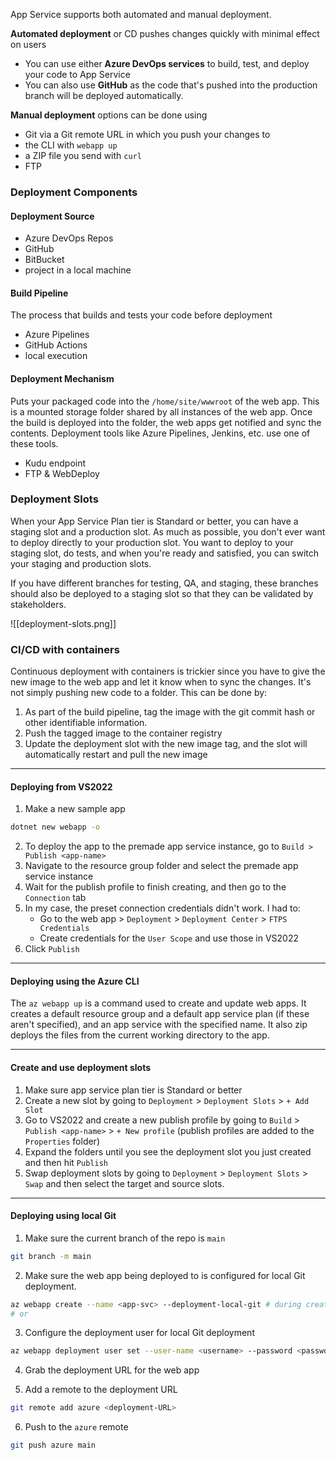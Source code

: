 
App Service supports both automated and manual deployment. 

**Automated deployment** or CD pushes changes quickly with minimal effect on users
- You can use either **Azure DevOps services** to build, test, and deploy your code to App Service
- You can also use **GitHub** as the code that's pushed into the production branch will be deployed automatically.
 
**Manual deployment** options can be done using
- Git via a Git remote URL in which you push your changes to
- the CLI with `webapp up`
- a ZIP file you send with `curl`
- FTP

### Deployment Components

#### Deployment Source
- Azure DevOps Repos
- GitHub
- BitBucket
- project in a local machine

#### Build Pipeline
The process that builds and tests your code before deployment
- Azure Pipelines
- GitHub Actions
- local execution

#### Deployment Mechanism
Puts your packaged code into the `/home/site/wwwroot` of the web app. This is a mounted storage folder shared by all instances of the web app. Once the build is deployed into the folder, the web apps get notified and sync the contents. Deployment tools like Azure Pipelines, Jenkins, etc. use one of these tools.
- Kudu endpoint
- FTP & WebDeploy

### Deployment Slots
When your App Service Plan tier is Standard or better, you can have a staging slot and a production slot. As much as possible, you don't ever want to deploy directly to your production slot. You want to deploy to your staging slot, do tests, and when you're ready and satisfied, you can switch your staging and production slots. 

If you have different branches for testing, QA, and staging, these branches should also be deployed to a staging slot so that they can be validated by stakeholders.

![[deployment-slots.png]]

### CI/CD with containers
Continuous deployment with containers is trickier since you have to give the new image to the web app and let it know when to sync the changes. It's not simply pushing new code to a folder. This can be done by:
1. As part of the build pipeline, tag the image with the git commit hash or other identifiable information. 
2. Push the tagged image to the container registry
3. Update the deployment slot with the new image tag, and the slot will automatically restart and pull the new image

---
#### Deploying from VS2022
1. Make a new sample app
```sh
dotnet new webapp -o
```

2. To deploy the app to the premade app service instance, go to `Build > Publish <app-name>`
3. Navigate to the resource group folder and select the premade app service instance
4. Wait for the publish profile to finish creating, and then go to the `Connection` tab
5. In my case, the preset connection credentials didn't work. I had to:
	- Go to the web app > `Deployment` > `Deployment Center` > `FTPS Credentials`
	- Create credentials for the `User Scope` and use those in VS2022
6. Click `Publish`

---
#### Deploying using the Azure CLI
The `az webapp up` is a command used to create and update web apps. It creates a default resource group and a default app service plan (if these aren't specified), and an app service with the specified name. It also zip deploys the files from the current working directory to the app.

---

#### Create and use deployment slots
1. Make sure app service plan tier is Standard or better
2. Create a new slot by going to `Deployment` > `Deployment Slots` > `+ Add Slot`
3. Go to VS2022 and create a new publish profile by going to `Build` > `Publish <app-name>` > `+ New profile` (publish profiles are added to the `Properties` folder)
4. Expand the folders until you see the deployment slot you just created and then hit `Publish`
5. Swap deployment slots by going to `Deployment` > `Deployment Slots` > `Swap` and then select the target and source slots.
---
#### Deploying using local Git
1. Make sure the current branch of the repo is `main`
```sh
git branch -m main
```
2. Make sure the web app being deployed to is configured for local Git deployment. 
```sh
az webapp create --name <app-svc> --deployment-local-git # during creation
# or

```

3. Configure the deployment user for local Git deployment
```sh
az webapp deployment user set --user-name <username> --password <password>
```

4. Grab the deployment URL for the web app

5. Add a remote to the deployment URL
```sh
git remote add azure <deployment-URL>
```

6. Push to the `azure` remote
```sh
git push azure main
```


